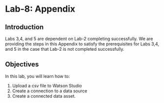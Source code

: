 # Lab-8: Appendix
## Introduction
Labs 3,4, and 5 are dependent on Lab-2 completing successfully. We are providing the steps in this Appendix to satisfy the prerequisites for Labs 3,4, and 5 in the case that Lab-2 is not completed successfully. 

## Objectives
In this lab, you will learn how to:
1.	Upload a csv file to Watson Studio
2.	Create a connection to a data source
3.	Create a connected data asset. 

